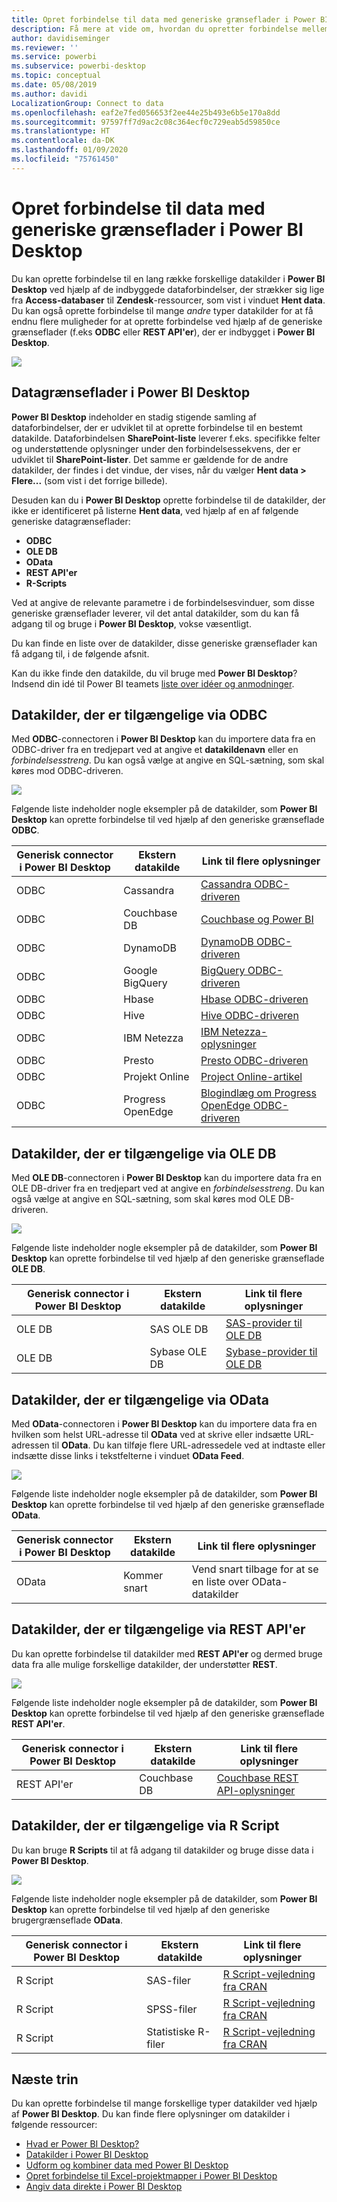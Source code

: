 ```yaml
---
title: Opret forbindelse til data med generiske grænseflader i Power BI Desktop
description: Få mere at vide om, hvordan du opretter forbindelse mellem forskellige datakilder og generiske grænseflader i Power BI Desktop
author: davidiseminger
ms.reviewer: ''
ms.service: powerbi
ms.subservice: powerbi-desktop
ms.topic: conceptual
ms.date: 05/08/2019
ms.author: davidi
LocalizationGroup: Connect to data
ms.openlocfilehash: eaf2e7fed056653f2ee44e25b493e6b5e170a8dd
ms.sourcegitcommit: 97597ff7d9ac2c08c364ecf0c729eab5d59850ce
ms.translationtype: HT
ms.contentlocale: da-DK
ms.lasthandoff: 01/09/2020
ms.locfileid: "75761450"
---
```

# <a name="connect-to-data-by-using-power-bi-desktop-generic-interfaces"></a>Opret forbindelse til data med generiske grænseflader i Power BI Desktop 

Du kan oprette forbindelse til en lang række forskellige datakilder i **Power BI Desktop** ved hjælp af de indbyggede dataforbindelser, der strækker sig lige fra **Access-databaser** til **Zendesk**-ressourcer, som vist i vinduet **Hent data**. Du kan også oprette forbindelse til mange *andre* typer datakilder for at få endnu flere muligheder for at oprette forbindelse ved hjælp af de generiske grænseflader (f.eks **ODBC** eller **REST API'er**), der er indbygget i **Power BI Desktop**.

![](media/desktop-connect-using-generic-interfaces/generic-data-interfaces_1.png)

## <a name="power-bi-desktop-data-interfaces"></a>Datagrænseflader i Power BI Desktop
**Power BI Desktop** indeholder en stadig stigende samling af dataforbindelser, der er udviklet til at oprette forbindelse til en bestemt datakilde. Dataforbindelsen **SharePoint-liste** leverer f.eks. specifikke felter og understøttende oplysninger under den forbindelsessekvens, der er udviklet til **SharePoint-lister**. Det samme er gældende for de andre datakilder, der findes i det vindue, der vises, når du vælger **Hent data > Flere...**  (som vist i det forrige billede).

Desuden kan du i **Power BI Desktop** oprette forbindelse til de datakilder, der ikke er identificeret på listerne **Hent data**, ved hjælp af en af følgende generiske datagrænseflader:

* **ODBC**
* **OLE DB**
* **OData**
* **REST API'er**
* **R-Scripts**

Ved at angive de relevante parametre i de forbindelsesvinduer, som disse generiske grænseflader leverer, vil det antal datakilder, som du kan få adgang til og bruge i **Power BI Desktop**, vokse væsentligt.

Du kan finde en liste over de datakilder, disse generiske grænseflader kan få adgang til, i de følgende afsnit.

Kan du ikke finde den datakilde, du vil bruge med **Power BI Desktop**? Indsend din idé til Power BI teamets [liste over idéer og anmodninger](https://ideas.powerbi.com/).

## <a name="data-sources-accessible-through-odbc"></a>Datakilder, der er tilgængelige via ODBC
Med **ODBC**-connectoren i **Power BI Desktop** kan du importere data fra en ODBC-driver fra en tredjepart ved at angive et **datakildenavn** eller en  *forbindelsesstreng*. Du kan også vælge at angive en SQL-sætning, som skal køres mod ODBC-driveren.

![](media/desktop-connect-using-generic-interfaces/generic-data-interfaces_2.png)

Følgende liste indeholder nogle eksempler på de datakilder, som **Power BI Desktop** kan oprette forbindelse til ved hjælp af den generiske grænseflade **ODBC**.

| Generisk connector i Power BI Desktop | Ekstern datakilde | Link til flere oplysninger |
| --- | --- | --- |
| ODBC |Cassandra |[Cassandra ODBC-driveren](https://www.simba.com/drivers/cassandra-odbc-jdbc/) |
| ODBC |Couchbase DB |[Couchbase og Power BI](https://powerbi.microsoft.com/blog/visualizing-data-from-couchbase-server-v4-using-power-bi/) |
| ODBC |DynamoDB |[DynamoDB ODBC-driveren](https://www.simba.com/drivers/dynamodb-odbc-jdbc/) |
| ODBC |Google BigQuery |[BigQuery ODBC-driveren](https://www.simba.com/drivers/bigquery-odbc-jdbc/) |
| ODBC |Hbase |[Hbase ODBC-driveren](https://www.simba.com/drivers/hbase-odbc-jdbc/) |
| ODBC |Hive |[Hive ODBC-driveren](https://www.simba.com/drivers/hive-odbc-jdbc/) |
| ODBC |IBM Netezza |[IBM Netezza-oplysninger](https://www.ibm.com/support/knowledgecenter/SSULQD_7.2.1/com.ibm.nz.datacon.doc/c_datacon_plg_overview.html) |
| ODBC |Presto |[Presto ODBC-driveren](https://www.simba.com/drivers/presto-odbc-jdbc/) |
| ODBC |Projekt Online |[Project Online-artikel](desktop-project-online-connect-to-data.md) |
| ODBC |Progress OpenEdge |[Blogindlæg om Progress OpenEdge ODBC-driveren](https://www.progress.com/blogs/connect-microsoft-power-bi-to-openedge-via-odbc-driver) |

## <a name="data-sources-accessible-through-ole-db"></a>Datakilder, der er tilgængelige via OLE DB
Med **OLE DB**-connectoren i **Power BI Desktop** kan du importere data fra en OLE DB-driver fra en tredjepart ved at angive en *forbindelsesstreng*. Du kan også vælge at angive en SQL-sætning, som skal køres mod OLE DB-driveren.

![](media/desktop-connect-using-generic-interfaces/generic-data-interfaces_3.png)

Følgende liste indeholder nogle eksempler på de datakilder, som **Power BI Desktop** kan oprette forbindelse til ved hjælp af den generiske grænseflade **OLE DB**.

| Generisk connector i Power BI Desktop | Ekstern datakilde | Link til flere oplysninger |
| --- | --- | --- |
| OLE DB |SAS OLE DB |[SAS-provider til OLE DB](https://support.sas.com/downloads/package.htm?pid=648) |
| OLE DB |Sybase OLE DB |[Sybase-provider til OLE DB](http://infocenter.sybase.com/help/index.jsp?topic=/com.sybase.infocenter.dc35888.1550/doc/html/jon1256941734395.html) |

## <a name="data-sources-accessible-through-odata"></a>Datakilder, der er tilgængelige via OData
Med **OData**-connectoren i **Power BI Desktop** kan du importere data fra en hvilken som helst URL-adresse til **OData** ved at skrive eller indsætte URL-adressen til **OData**. Du kan tilføje flere URL-adressedele ved at indtaste eller indsætte disse links i tekstfelterne i vinduet **OData Feed**.

![](media/desktop-connect-using-generic-interfaces/generic-data-interfaces_4.png)

Følgende liste indeholder nogle eksempler på de datakilder, som **Power BI Desktop** kan oprette forbindelse til ved hjælp af den generiske grænseflade **OData**.

| Generisk connector i Power BI Desktop | Ekstern datakilde | Link til flere oplysninger |
| --- | --- | --- |
| OData |Kommer snart |Vend snart tilbage for at se en liste over OData-datakilder |

## <a name="data-sources-accessible-through-rest-apis"></a>Datakilder, der er tilgængelige via REST API'er
Du kan oprette forbindelse til datakilder med **REST API'er** og dermed bruge data fra alle mulige forskellige datakilder, der understøtter **REST**.

![](media/desktop-connect-using-generic-interfaces/generic-data-interfaces_5.png)

Følgende liste indeholder nogle eksempler på de datakilder, som **Power BI Desktop** kan oprette forbindelse til ved hjælp af den generiske grænseflade **REST API'er**.

| Generisk connector i Power BI Desktop | Ekstern datakilde | Link til flere oplysninger |
| --- | --- | --- |
| REST API'er |Couchbase DB |[Couchbase REST API-oplysninger](https://powerbi.microsoft.com/blog/visualizing-data-from-couchbase-server-v4-using-power-bi/) |

## <a name="data-sources-accessible-through-r-script"></a>Datakilder, der er tilgængelige via R Script
Du kan bruge **R Scripts** til at få adgang til datakilder og bruge disse data i **Power BI Desktop**.

![](media/desktop-connect-using-generic-interfaces/r-scripts-2.png)

Følgende liste indeholder nogle eksempler på de datakilder, som **Power BI Desktop** kan oprette forbindelse til ved hjælp af den generiske brugergrænseflade **OData**.

| Generisk connector i Power BI Desktop | Ekstern datakilde | Link til flere oplysninger |
| --- | --- | --- |
| R Script |SAS-filer |[R Script-vejledning fra CRAN](https://cran.r-project.org/doc/manuals/R-data.html) |
| R Script |SPSS-filer |[R Script-vejledning fra CRAN](https://cran.r-project.org/doc/manuals/R-data.html) |
| R Script |Statistiske R-filer |[R Script-vejledning fra CRAN](https://cran.r-project.org/doc/manuals/R-data.html) |

## <a name="next-steps"></a>Næste trin
Du kan oprette forbindelse til mange forskellige typer datakilder ved hjælp af **Power BI Desktop**. Du kan finde flere oplysninger om datakilder i følgende ressourcer:

* [Hvad er Power BI Desktop?](desktop-what-is-desktop.md)
* [Datakilder i Power BI Desktop](desktop-data-sources.md)
* [Udform og kombiner data med Power BI Desktop](desktop-shape-and-combine-data.md)
* [Opret forbindelse til Excel-projektmapper i Power BI Desktop](desktop-connect-excel.md)   
* [Angiv data direkte i Power BI Desktop](desktop-enter-data-directly-into-desktop.md)   

